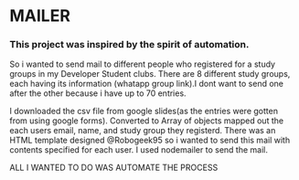 # MAILER

### This project was inspired by the spirit of automation.
So i wanted to send mail to different people who registered for a study groups in my Developer Student clubs.
There are 8 different study groups, each having its information (whatapp group link).I dont want to send one after the other because i have up to 70 entries.

I downloaded the csv file from google slides(as the entries were gotten from using google forms). 
Converted to Array of objects 
mapped out the each users email, name, and study group they registerd.
There was an HTML template designed @Robogeek95 so i wanted to send this mail with contents specified for each user.
I used nodemailer to send the mail.


ALL I WANTED TO DO WAS AUTOMATE THE PROCESS